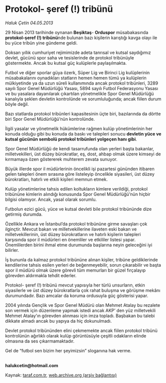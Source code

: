 # Protokol- şeref (!) tribünü

*Haluk Çetin 04.05.2013*

<div class="yazi"><p>29 Nisan 2013 tarihinde oynanan <b>Beşiktaş</b>- <b>Orduspor</b> müsabakasında <b>protokol-şeref (!) tribünü</b>nde bulunan bazı kişilerin karıştığı kavga olayı ile bu yüce tribün yine gündeme geldi.</p>
<p>Doksan yıllık cumhuriyet rejimimizde adeta tanrısal ve kutsal saydığımız devlet, gücünü spor saha ve tesislerinde de protokol tribünüyle göstermekte. Ancak bu kutsal güç kulüplerle paylaşılmakta.</p>
<p>Futbol ve diğer sporlar güya özerk, Süper Lig ve Birinci Lig kulüplerinin müsabakalarını oynadıkları statların hemen hemen tümü ya kulüplerin mülkiyetinde ya da uzun süreli kullanımında ancak protokol tribünleri, 3289 sayılı Spor Genel Müdürlüğü Yasası, 5894 sayılı Futbol Federasyonu Yasası ve bu yasalara dayanılarak çıkartılan yönetmelikle Spor Genel Müdürlüğü kanalıyla şeklen devletin kontrolünde ve sorumluluğunda; ancak fiilen durum böyle değil.</p>
<p>Bazı statlarda protokol tribünleri kapasitesinin üçte biri, bazılarında da dörtte biri Spor Genel Müdürlüğü’nün kontrolünde.</p>
<p>İlgili yasalar ve yönetmelik hükümlerine rağmen kulüp yönetimlerinin her konuda olduğu gibi bu konuda da baskı ve talepleri sonucu <b>devletin yüce ve kutsal gücünün sembolü protokol tribünleri yolgeçen hanı gibi</b>.</p>
<p>Spor Genel Müdürlüğü de kendi tasarrufunda olan yerleri başta bakanlar, milletvekilleri, üst düzey bürokratlar, eş, dost, ahbap olmak üzere kimseyi de kırmamaya özen göstererek muhterem zevata sunuyor. </p>
<p>Büyük illerde spor il müdürlerinin öncelikli işi pazartesi gününden itibaren gelen talepleri önem sırasına göre listeleyip öncelikle siyasileri, üst düzey bürokratları, hatırlı ve etkili kişileri memnun etmek.</p>
<p>Kulüp yönetimlerine tahsis edilen koltukların kimlere verildiği, protokol tribününe kimlerin alındığı konusunda Spor Genel Müdürlüğü’nün hiçbir bilgisi olamıyor. Ancak, yasal olarak sorumlu.</p>
<p>Futbolun ezici gücü, yüce ve kutsal devleti bile protokol tribününde dize getirmiş durumda.</p>
<p>Özellikle Ankara ve İstanbul’da protokol tribününe girme savaşları çok ilginçtir. Mevcut bakan ve milletvekillerine ilaveten eski bakan ve milletvekillerinin, üst düzey bürokratların ve hatırlı kişilerin talepleri karşısında spor il müdürleri en önemliler ve etkililer listesi yapar. Önemlilerden birini ihmal etme durumunda başlarına neyin geleceğini iyi bilirler.</p>
<p>İş bununla da kalmaz protokol tribününe alınan kişiler, tribüne geldiklerinde kendilerine tahsis esilen yerleri de beğenmeyebilir, sorun çıkarabilir ve başta spor il müdürü olmak üzere görevli tüm memurları bir güzel fırçalayıp görevden aldırmakla tehdit ederler.</p>
<p>Protokol- şeref (!) tribünü mevcut yapısıyla her türlü unsurların, etkin siyasilerle ve üst düzey bürokratlarla çok rahat buluşma ve görüşme mekânı durumundadır. Bazı amcalar da koruma ordusuyla güç gösterisi yapar. </p>
<p>2004 yılında Gençlik ve Spor Genel Müdürü olan Mehmet Atalay bu rezalete son vermek için düzenleme yapmak istedi ancak AKP’ den yüz milletvekili Mehmet Atalay’ın görevden alınması için imza topladı. Başbakan bu talebi dikkate almadı ancak bu yapıya da hiç dokunulmadı.</p>
<p>Devlet protokol tribününden elini çekmemekte ancak fiilen protokol tribünü kontrolünün ağırlıklı olarak kulüp görüntüsüyle çeşitli odakların elinde olmasına da ses çıkarmamaktadır.</p>
<p>Gel de “futbol sen bizim her şeyimizsin” sloganına hak verme.</p><b>
<p><br/>halukcetin@hotmail.com</p>
</b>
</div>

Kaynak: [taraf.com.tr](http://www.taraf.com.tr:80/haluk-cetin/makale-protokol-seref-tribunu.htm), [web.archive.org (arşiv bağlantısı)](http://web.archive.org/web/20130705083745/http://www.taraf.com.tr:80/haluk-cetin/makale-protokol-seref-tribunu.htm)
